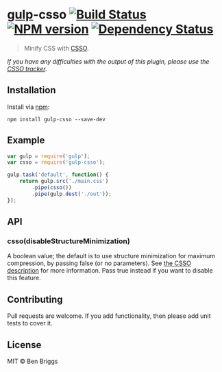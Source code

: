 # [gulp](https://github.com/wearefractal/gulp)-csso [![Build Status](https://travis-ci.org/ben-eb/gulp-csso.svg?branch=master)](https://travis-ci.org/ben-eb/gulp-csso) [![NPM version](https://badge.fury.io/js/gulp-csso.svg)](http://badge.fury.io/js/gulp-csso) [![Dependency Status](https://gemnasium.com/ben-eb/gulp-csso.svg)](https://gemnasium.com/ben-eb/gulp-csso)

> Minify CSS with [CSSO](https://npmjs.org/package/csso).

*If you have any difficulties with the output of this plugin, please use the [CSSO tracker](https://github.com/css/csso/issues).*

## Installation

Install via [npm](https://npmjs.org/package/gulp-csso):

```
npm install gulp-csso --save-dev
```

## Example

```js
var gulp = require('gulp');
var csso = require('gulp-csso');

gulp.task('default', function() {
    return gulp.src('./main.css')
        .pipe(csso())
        .pipe(gulp.dest('./out'));
});
```

## API

### csso(disableStructureMinimization)

A boolean value; the default is to use structure minimization for maximum compression, by passing false (or no parameters). See [the CSSO description](http://bem.info/tools/optimizers/csso/description/) for more information. Pass true instead if you want to disable this feature.

## Contributing

Pull requests are welcome. If you add functionality, then please add unit tests to cover it.

## License

MIT © Ben Briggs

